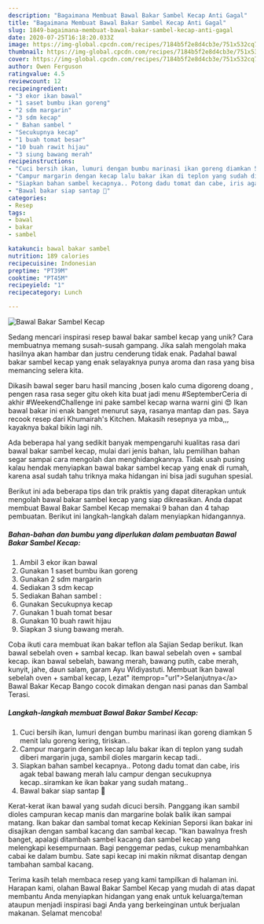 ```yaml
---
description: "Bagaimana Membuat Bawal Bakar Sambel Kecap Anti Gagal"
title: "Bagaimana Membuat Bawal Bakar Sambel Kecap Anti Gagal"
slug: 1849-bagaimana-membuat-bawal-bakar-sambel-kecap-anti-gagal
date: 2020-07-25T16:18:20.033Z
image: https://img-global.cpcdn.com/recipes/7184b5f2e8d4cb3e/751x532cq70/bawal-bakar-sambel-kecap-foto-resep-utama.jpg
thumbnail: https://img-global.cpcdn.com/recipes/7184b5f2e8d4cb3e/751x532cq70/bawal-bakar-sambel-kecap-foto-resep-utama.jpg
cover: https://img-global.cpcdn.com/recipes/7184b5f2e8d4cb3e/751x532cq70/bawal-bakar-sambel-kecap-foto-resep-utama.jpg
author: Owen Ferguson
ratingvalue: 4.5
reviewcount: 12
recipeingredient:
- "3 ekor ikan bawal"
- "1 saset bumbu ikan goreng"
- "2 sdm margarin"
- "3 sdm kecap"
- " Bahan sambel "
- "Secukupnya kecap"
- "1 buah tomat besar"
- "10 buah rawit hijau"
- "3 siung bawang merah"
recipeinstructions:
- "Cuci bersih ikan, lumuri dengan bumbu marinasi ikan goreng diamkan 5 menit lalu goreng kering, tiriskan.."
- "Campur margarin dengan kecap lalu bakar ikan di teplon yang sudah diberi margarin juga, sambil dioles margarin kecap tadi.."
- "Siapkan bahan sambel kecapnya.. Potong dadu tomat dan cabe, iris agak tebal bawang merah lalu campur dengan secukupnya kecap..siramkan ke ikan bakar yang sudah matang.."
- "Bawal bakar siap santap 🤤"
categories:
- Resep
tags:
- bawal
- bakar
- sambel

katakunci: bawal bakar sambel 
nutrition: 189 calories
recipecuisine: Indonesian
preptime: "PT39M"
cooktime: "PT45M"
recipeyield: "1"
recipecategory: Lunch

---
```



![Bawal Bakar Sambel Kecap](https://img-global.cpcdn.com/recipes/7184b5f2e8d4cb3e/751x532cq70/bawal-bakar-sambel-kecap-foto-resep-utama.jpg)

Sedang mencari inspirasi resep bawal bakar sambel kecap yang unik? Cara membuatnya memang susah-susah gampang. Jika salah mengolah maka hasilnya akan hambar dan justru cenderung tidak enak. Padahal bawal bakar sambel kecap yang enak selayaknya punya aroma dan rasa yang bisa memancing selera kita.

Dikasih bawal seger baru hasil mancing ,bosen kalo cuma digoreng doang , pengen rasa rasa seger gitu okeh kita buat jadi menu #SeptemberCeria di akhir #WeekendChallenge ini pake sambel kecap warna warni gini 😍 Ikan bawal bakar ini enak banget menurut saya, rasanya mantap dan pas. Saya recook resep dari Khumairah&#39;s Kitchen. Makasih resepnya ya mba,,, kayaknya bakal bikin lagi nih.

Ada beberapa hal yang sedikit banyak mempengaruhi kualitas rasa dari bawal bakar sambel kecap, mulai dari jenis bahan, lalu pemilihan bahan segar sampai cara mengolah dan menghidangkannya. Tidak usah pusing kalau hendak menyiapkan bawal bakar sambel kecap yang enak di rumah, karena asal sudah tahu triknya maka hidangan ini bisa jadi suguhan spesial.


Berikut ini ada beberapa tips dan trik praktis yang dapat diterapkan untuk mengolah bawal bakar sambel kecap yang siap dikreasikan. Anda dapat membuat Bawal Bakar Sambel Kecap memakai 9 bahan dan 4 tahap pembuatan. Berikut ini langkah-langkah dalam menyiapkan hidangannya.

<!--inarticleads1-->

##### Bahan-bahan dan bumbu yang diperlukan dalam pembuatan Bawal Bakar Sambel Kecap:

1. Ambil 3 ekor ikan bawal
1. Gunakan 1 saset bumbu ikan goreng
1. Gunakan 2 sdm margarin
1. Sediakan 3 sdm kecap
1. Sediakan  Bahan sambel :
1. Gunakan Secukupnya kecap
1. Gunakan 1 buah tomat besar
1. Gunakan 10 buah rawit hijau
1. Siapkan 3 siung bawang merah.


Coba ikuti cara membuat ikan bakar teflon ala Sajian Sedap berikut. Ikan bawal sebelah oven + sambal kecap. Ikan bawal sebelah oven + sambal kecap. ikan bawal sebelah, bawang merah, bawang putih, cabe merah, kunyit, jahe, daun salam, garam Ayu Widiyastuti. Membuat Ikan bawal sebelah oven + sambal kecap, Lezat&#34; itemprop=&#34;url&#34;&gt;Selanjutnya&lt;/a&gt; Bawal Bakar Kecap Bango cocok dimakan dengan nasi panas dan Sambal Terasi. 

<!--inarticleads2-->

##### Langkah-langkah membuat Bawal Bakar Sambel Kecap:

1. Cuci bersih ikan, lumuri dengan bumbu marinasi ikan goreng diamkan 5 menit lalu goreng kering, tiriskan..
1. Campur margarin dengan kecap lalu bakar ikan di teplon yang sudah diberi margarin juga, sambil dioles margarin kecap tadi..
1. Siapkan bahan sambel kecapnya.. Potong dadu tomat dan cabe, iris agak tebal bawang merah lalu campur dengan secukupnya kecap..siramkan ke ikan bakar yang sudah matang..
1. Bawal bakar siap santap 🤤


Kerat-kerat ikan bawal yang sudah dicuci bersih. Panggang ikan sambil dioles campuran kecap manis dan margarine bolak balik ikan sampai matang. Ikan bakar dan sambal tomat kecap Kekinian Seporsi ikan bakar ini disajikan dengan sambal kacang dan sambal kecap. &#34;Ikan bawalnya fresh banget, apalagi ditambah sambel kacang dan sambel kecap yang melengkapi kesempurnaan. Bagi penggemar pedas, cukup menambahkan cabai ke dalam bumbu. Sate sapi kecap ini makin nikmat disantap dengan tambahan sambal kacang. 

Terima kasih telah membaca resep yang kami tampilkan di halaman ini. Harapan kami, olahan Bawal Bakar Sambel Kecap yang mudah di atas dapat membantu Anda menyiapkan hidangan yang enak untuk keluarga/teman ataupun menjadi inspirasi bagi Anda yang berkeinginan untuk berjualan makanan. Selamat mencoba!
